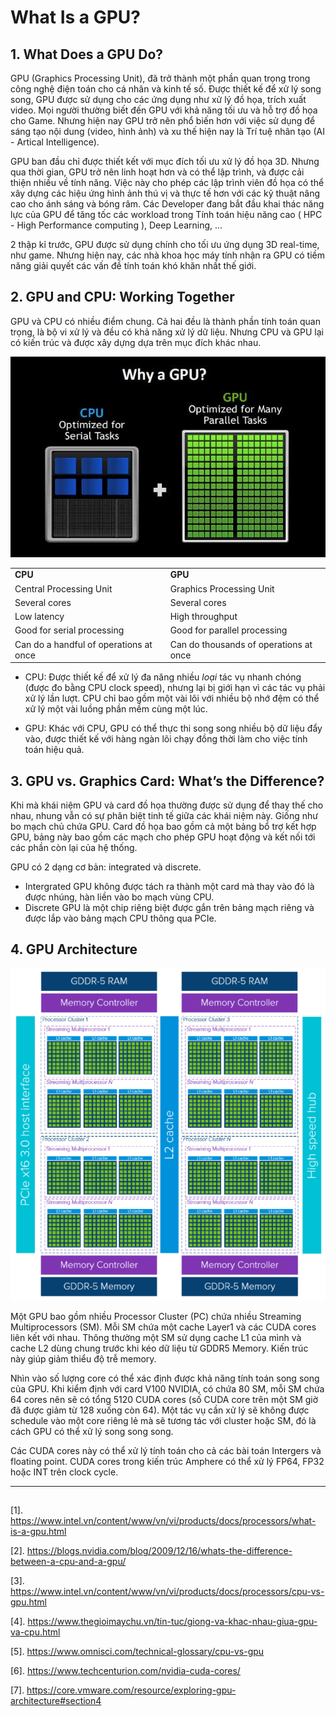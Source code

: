 # What Is a GPU?

## 1. What Does a GPU Do?

GPU (Graphics Processing Unit), đã trở thành một phần quan trọng trong công nghệ điện toán cho cá nhân và kinh tế số. Được thiết kế để xử lý song song, GPU được sử dụng cho các ứng dụng như xử lý đồ họa, trích xuất video. 
Mọi người thường biết đến GPU với khả năng tối ưu và hỗ trợ đồ họa cho Game. Nhưng hiện nay GPU trở nên phổ biến hơn với việc sử dụng để sáng tạo nội dung (video, hình ảnh) và xu thế hiện nay là Trí tuệ nhân tạo (AI - Artical Intelligence). 

GPU ban đầu chỉ được thiết kết với mục đích tối ưu xử lý đồ họa 3D. Nhưng qua thời gian, GPU trở nên linh hoạt hơn và có thể lập trình, và được cải thiện nhiều về tính năng. Việc này cho phép các lập trình viên đồ họa có thể xây dựng các hiệu ứng hình ảnh thú vị và thực tế hơn với các kỹ thuật nâng cao cho ánh sáng và bóng râm. 
Các Developer đang bắt đầu khai thác năng lực của GPU để tăng tốc các workload trong Tính toán hiệu năng cao ( HPC - High Performance computing ), Deep Learning, ...

2 thập kỉ trước, GPU được sử dụng chính cho tối ưu ứng dụng 3D real-time, như game. Nhưng hiện nay, các nhà khoa học máy tính nhận ra GPU có tiềm năng giải quyết các vấn đề tính toán khó khăn nhất thế giới.


## 2. GPU and CPU: Working Together

GPU và CPU có nhiều điểm chung. Cả hai đều là thành phần tính toán quan trọng, là bộ vi xử lý và đều có khả năng xử lý dữ liệu. Nhưng CPU và GPU lại có kiến trúc và được xây dựng dựa trên mục đích khác nhau.

![CPUvsGPU](../images/GPU-overview01.png)

| | |
|-|-|
|__CPU__| __GPU__ |
| Central Processing Unit | Graphics Processing Unit |
| Several cores | Several cores|
| Low latency | High throughput |
| Good for serial processing | Good for parallel processing |
| Can do a handful of operations at once | Can do thousands of operations at once|

- CPU: Được thiết kế để xử lý đa năng nhiều *loại* tác vụ nhanh chóng (được đo bằng CPU clock speed), nhưng lại bị giới hạn vì các tác vụ phải xử lý lần lượt. CPU chỉ bao gồm một vài lõi với nhiều bộ nhớ đệm có thể xử lý một vài luồng phần mềm cùng một lúc.

- GPU: Khác với CPU, GPU có thể thực thi song song nhiều bộ dữ liệu đẩy vào, được thiết kế với hàng ngàn lõi chạy đồng thời làm cho việc tính toán hiệu quả.

## 3. GPU vs. Graphics Card: What’s the Difference?
Khi mà khái niệm GPU và card đồ họa thường được sử dụng để thay thế cho nhau, nhung vẫn có sự phân biệt tinh tế giữa các khái niệm này.
Giống như bo mạch chủ chứa GPU. Card đồ họa bao gồm cả một bảng bổ trợ kết hợp GPU, bảng này bao gồm các mạch cho phép GPU hoạt động và kết nối tới các phần còn lại của hệ thống.

GPU có 2 dạng cơ bản: integrated và discrete.
- Intergrated GPU không được tách ra thành một card mà thay vào đó là được nhúng, hàn liền vào bo mạch vùng CPU. 
- Discrete GPU là một chip riêng biệt được gắn trên bảng mạch riêng và được lắp vào bảng mạch CPU thông qua PCIe. 

## 4. GPU Architecture


![CPUvsGPU](../images/GPU-overview02.png)


Một GPU bao gồm nhiều Processor Cluster (PC) chứa nhiều Streaming Multiprocessors (SM). Mỗi SM chứa một cache Layer1 và các CUDA cores liên kết với nhau. Thông thường một SM sử dụng cache L1 của mình và cache L2 dùng chung trước khi kéo dữ liệu từ GDDR5 Memory. Kiến trúc này giúp giảm thiểu độ trễ memory.

Nhìn vào số lượng core có thể xác định được khả năng tính toán song song của GPU. Khi kiểm định với card V100 NVIDIA, có chứa 80 SM, mỗi SM chứa 64 cores nên sẽ có tổng 5120 CUDA cores (số CUDA core trên một SM giờ đã được giảm từ 128 xuống còn 64). Một tác vụ cần xử lý sẽ không được schedule vào một core riêng lẻ mà sẽ tương tác với cluster hoặc SM, đó là cách GPU có thể xử lý song song song.

Các CUDA cores này có thể xử lý tính toán cho cả các bài toán Intergers và floating point. CUDA cores trong kiến trúc Amphere có thể xử lý FP64, FP32 hoặc INT trên clock cycle.

---
## 
[1]. https://www.intel.vn/content/www/vn/vi/products/docs/processors/what-is-a-gpu.html

[2]. https://blogs.nvidia.com/blog/2009/12/16/whats-the-difference-between-a-cpu-and-a-gpu/

[3]. https://www.intel.vn/content/www/vn/vi/products/docs/processors/cpu-vs-gpu.html

[4]. https://www.thegioimaychu.vn/tin-tuc/giong-va-khac-nhau-giua-gpu-va-cpu.html

[5]. https://www.omnisci.com/technical-glossary/cpu-vs-gpu

[6]. https://www.techcenturion.com/nvidia-cuda-cores/

[7]. https://core.vmware.com/resource/exploring-gpu-architecture#section4